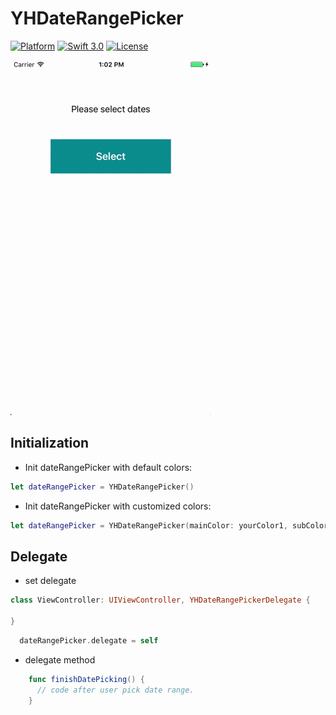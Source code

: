 # YHDateRangePicker
[![Platform](https://img.shields.io/cocoapods/p/EPCalendarPicker.svg?style=flat)](http://cocoapods.org/pods/EPContactsPicker)
[![Swift 3.0](https://img.shields.io/badge/Swift-3.0-orange.svg?style=flat)](https://developer.apple.com/swift/)
[![License](https://img.shields.io/cocoapods/l/Ouroboros.svg?style=flat)](https://github.com/yuhsuan19/YHDateRangePicker/blob/master/LICENSE)

![YHDateRangePicekr](https://github.com/yuhsuan19/YHDateRangePicker/blob/master/Demo/demo.gif)

## Initialization
* Init dateRangePicker with default colors:
```swift
let dateRangePicker = YHDateRangePicker()
```

* Init dateRangePicker with customized colors:
```swift
let dateRangePicker = YHDateRangePicker(mainColor: yourColor1, subColor: yourColor2)
```

## Delegate
* set delegate
```swift
class ViewController: UIViewController, YHDateRangePickerDelegate {

}  
```
```swift
  dateRangePicker.delegate = self
```
* delegate method
```swift
    func finishDatePicking() {
      // code after user pick date range.
    }
```
